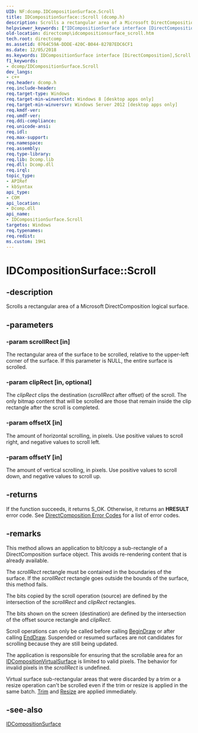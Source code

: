 ```yaml
---
UID: NF:dcomp.IDCompositionSurface.Scroll
title: IDCompositionSurface::Scroll (dcomp.h)
description: Scrolls a rectangular area of a Microsoft DirectComposition logical surface.
helpviewer_keywords: ["IDCompositionSurface interface [DirectComposition]","Scroll method","IDCompositionSurface.Scroll","IDCompositionSurface::Scroll","Scroll","Scroll method [DirectComposition]","Scroll method [DirectComposition]","IDCompositionSurface interface","dcomp/IDCompositionSurface::Scroll","directcomp.idcompositionsurface_scroll"]
old-location: directcomp\idcompositionsurface_scroll.htm
tech.root: directcomp
ms.assetid: 0764C59A-DDDE-420C-B044-827B7EDC6CF1
ms.date: 12/05/2018
ms.keywords: IDCompositionSurface interface [DirectComposition],Scroll method, IDCompositionSurface.Scroll, IDCompositionSurface::Scroll, Scroll, Scroll method [DirectComposition], Scroll method [DirectComposition],IDCompositionSurface interface, dcomp/IDCompositionSurface::Scroll, directcomp.idcompositionsurface_scroll
f1_keywords:
- dcomp/IDCompositionSurface.Scroll
dev_langs:
- c++
req.header: dcomp.h
req.include-header: 
req.target-type: Windows
req.target-min-winverclnt: Windows 8 [desktop apps only]
req.target-min-winversvr: Windows Server 2012 [desktop apps only]
req.kmdf-ver: 
req.umdf-ver: 
req.ddi-compliance: 
req.unicode-ansi: 
req.idl: 
req.max-support: 
req.namespace: 
req.assembly: 
req.type-library: 
req.lib: Dcomp.lib
req.dll: Dcomp.dll
req.irql: 
topic_type:
- APIRef
- kbSyntax
api_type:
- COM
api_location:
- Dcomp.dll
api_name:
- IDCompositionSurface.Scroll
targetos: Windows
req.typenames: 
req.redist: 
ms.custom: 19H1
---
```


# IDCompositionSurface::Scroll


## -description


Scrolls a rectangular area of a Microsoft DirectComposition logical surface.


## -parameters




### -param scrollRect [in]

The rectangular area of the surface to be scrolled, relative to the upper-left corner of the surface. If this parameter is NULL, the entire surface is scrolled.


### -param clipRect [in, optional]

The <i>clipRect</i> clips the destination (<i>scrollRect</i> after offset) of the scroll.
The only bitmap content that will be scrolled are those that remain inside the clip rectangle after the scroll is completed.


### -param offsetX [in]

The amount of horizontal scrolling, in pixels. Use positive values to scroll right, and negative values to scroll left.


### -param offsetY [in]

The amount of vertical scrolling, in pixels. Use positive values to scroll down, and negative values to scroll up.


## -returns



If the function succeeds, it returns S_OK. Otherwise, it returns an <b>HRESULT</b> error code. See <a href="https://docs.microsoft.com/windows/desktop/directcomp/directcomposition-error-codes">DirectComposition Error Codes</a>  for a list of error codes.




## -remarks



This method allows an application to blt/copy a sub-rectangle of a DirectComposition surface object. This avoids re-rendering content that is already available.  



The <i>scrollRect</i> rectangle must be contained in the boundaries of the surface.  If the <i>scrollRect</i> rectangle goes outside the bounds of the surface, this method fails.



The bits copied by the scroll operation (source) are defined by the intersection of the <i>scrollRect</i> and <i>clipRect</i> rectangles.  

The bits shown on the screen (destination) are defined by the intersection of the offset source rectangle and <i>clipRect</i>.



Scroll operations can only be called before calling <a href="https://docs.microsoft.com/windows/desktop/api/dcomp/nf-dcomp-idcompositionsurface-begindraw">BeginDraw</a> or after calling <a href="https://docs.microsoft.com/windows/desktop/api/dcomp/nf-dcomp-idcompositionsurface-enddraw">EndDraw</a>.  Suspended or resumed surfaces are not candidates for scrolling because they are still being updated.



The application is responsible for ensuring that the scrollable area for an <a href="https://docs.microsoft.com/windows/desktop/api/dcomp/nn-dcomp-idcompositionvirtualsurface">IDCompositionVirtualSurface</a> is limited to valid pixels. The behavior for invalid pixels in the <i>scrollRect</i> is undefined.  

Virtual surface sub-rectangular areas that were discarded by a trim or a resize operation can't be scrolled even if the trim or resize is applied in the same batch.  <a href="https://docs.microsoft.com/windows/desktop/api/dcomp/nf-dcomp-idcompositionvirtualsurface-trim">Trim</a> and <a href="https://docs.microsoft.com/windows/desktop/api/dcomp/nf-dcomp-idcompositionvirtualsurface-resize">Resize</a> are applied immediately.






## -see-also




<a href="https://docs.microsoft.com/windows/desktop/api/dcomp/nn-dcomp-idcompositionsurface">IDCompositionSurface</a>
 

 

